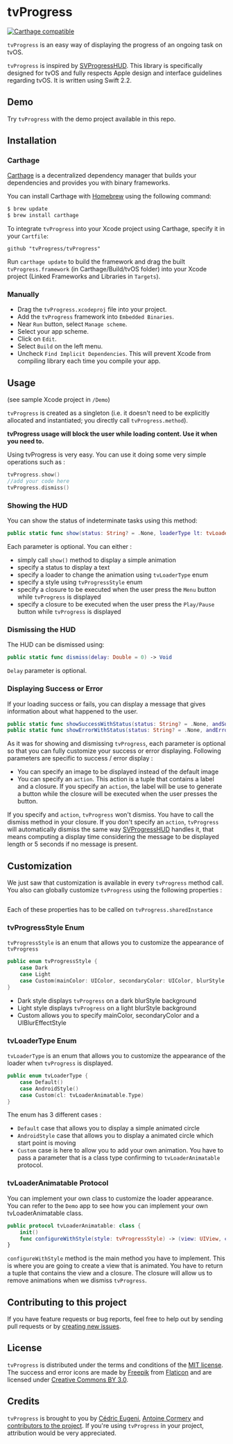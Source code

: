 # tvProgress

[![Carthage compatible](https://img.shields.io/badge/Carthage-compatible-4BC51D.svg?style=flat)](https://github.com/Carthage/Carthage)

`tvProgress` is an easy way of displaying the progress of an ongoing task on tvOS.

`tvProgress` is inspired by [SVProgressHUD](https://github.com/SVProgressHUD/SVProgressHUD). This library is specifically designed for tvOS and fully respects Apple design and interface guidelines regarding tvOS. It is written using Swift 2.2.

## Demo		

Try `tvProgress` with the demo project available in this repo.

## Installation

### Carthage

[Carthage](https://github.com/Carthage/Carthage) is a decentralized dependency manager that builds your dependencies and provides you with binary frameworks.

You can install Carthage with [Homebrew](http://brew.sh/) using the following command:

```bash
$ brew update
$ brew install carthage
```

To integrate `tvProgress` into your Xcode project using Carthage, specify it in your `Cartfile`:

```ogdl
github "tvProgress/tvProgress"
```

Run `carthage update` to build the framework and drag the built `tvProgress.framework` (in Carthage/Build/tvOS folder) into your Xcode project (Linked Frameworks and Libraries in `Targets`).


### Manually

* Drag the `tvProgress.xcodeproj` file into your project.
* Add the `tvProgress` framework into `Embedded Binaries`.
* Near `Run` button, select `Manage scheme`.
* Select your app scheme.
* Click on `Edit`.
* Select `Build` on the left menu.
* Uncheck `Find Implicit Dependencies`. This will prevent Xcode from compiling library each time you compile your app.

## Usage

(see sample Xcode project in `/Demo`)

`tvProgress` is created as a singleton (i.e. it doesn't need to be explicitly allocated and instantiated; you directly call `tvProgress.method`).

**tvProgress usage will block the user while loading content. Use it when you need to.**

Using tvProgress is very easy. You can use it doing some very simple operations such as :

```swift
tvProgress.show()
//add your code here
tvProgress.dismiss()
```

### Showing the HUD

You can show the status of indeterminate tasks using this method:

```swift
public static func show(status: String? = .None, loaderType lt: tvLoaderType? = .None, style: tvProgressStyle? = .None, menuButtonDidPress: (() -> Void)? = .None, playButtonDidPress: (() -> Void)? = .None) -> Void
```

Each parameter is optional.
You can either :
* simply call `show()` method to display a simple animation
* specify a status to display a text
* specify a loader to change the animation using `tvLoaderType` enum
* specify a style using `tvProgressStyle` enum
* specify a closure to be executed when the user press the `Menu` button while `tvProgress` is displayed
* specify a closure to be executed when the user press the `Play/Pause` button while `tvProgress` is displayed

### Dismissing the HUD

The HUD can be dismissed using:

```swift
public static func dismiss(delay: Double = 0) -> Void
```

`Delay` parameter is optional.

### Displaying Success or Error

If your loading success or fails, you can display a message that gives information about what happened to the user.

```swift
public static func showSuccessWithStatus(status: String? = .None, andSuccessImage successImage: UIImage? = .None, andStyle style: tvProgressStyle? = .None, andAction action: (label: String, closure: (Void -> Void))? = .None, menuButtonDidPress: (() -> Void)? = .None, playButtonDidPress: (() -> Void)? = .None) -> Void
public static func showErrorWithStatus(status: String? = .None, andErrorImage errorImage: UIImage? = .None, andStyle style: tvProgressStyle? = .None, andAction action: (label: String, closure: (Void -> Void))? = .None, menuButtonDidPress: (() -> Void)? = .None, playButtonDidPress: (() -> Void)? = .None) -> Void
```

As it was for showing and dismissing `tvProgress`, each parameter is optional so that you can fully customize your success or error displaying.
Following parameters are specific to success / error display :
* You can specify an image to be displayed instead of the default image
* You can specify an `action`. This action is a tuple that contains a label and a closure. If you specify an `action`, the label will be use to generate a button while the closure will be executed when the user presses the button.

If you specify and `action`, `tvProgress` won't dismiss. You have to call the dismiss method in your closure. If you don't specify an `action`, `tvProgress` will automatically dismiss the same way [SVProgressHUD](https://github.com/SVProgressHUD/SVProgressHUD) handles it, that means computing a display time considering the message to be displayed length or 5 seconds if no message is present.

## Customization

We just saw that customization is available in every `tvProgress` method call. You also can globally customize `tvProgress` using the following properties :

```swift

```

Each of these properties has to be called on `tvProgress.sharedInstance`

### tvProgressStyle Enum

`tvProgressStyle` is an enum that allows you to customize the appearance of `tvProgress`

```swift
public enum tvProgressStyle {
    case Dark
    case Light
    case Custom(mainColor: UIColor, secondaryColor: UIColor, blurStyle: UIBlurEffectStyle)
}
```

* Dark style displays `tvProgress` on a dark blurStyle background
* Light style displays `tvProgress` on a light blurStyle background
* Custom allows you to specify mainColor, secondaryColor and a UIBlurEffectStyle

### tvLoaderType Enum

`tvLoaderType` is an enum that allows you to customize the appearance of the loader when `tvProgress` is displayed.

```swift
public enum tvLoaderType {
    case Default()
    case AndroidStyle()
    case Custom(cl: tvLoaderAnimatable.Type)
}
```

The enum has 3 different cases :
* `Default` case that allows you to display a simple animated circle
* `AndroidStyle` case that allows you to display a animated circle which start point is moving
* `Custom` case is here to allow you to add your own animation. You have to pass a parameter that is a class type confirming to `tvLoaderAnimatable` protocol.

### tvLoaderAnimatable Protocol

You can implement your own class to customize the loader appearance. You can refer to the `Demo` app to see how you can implement your own tvLoaderAnimatable class.

```swift
public protocol tvLoaderAnimatable: class {
    init()
    func configureWithStyle(style: tvProgressStyle) -> (view: UIView, completion: () -> Void)
}
```

`configureWithStyle` method is the main method you have to implement. This is where you are going to create a view that is animated. You have to return a tuple that contains the view and a closure. The closure will allow us to remove animations when we dismiss `tvProgress`.

## Contributing to this project

If you have feature requests or bug reports, feel free to help out by sending pull requests or by [creating new issues]().

## License

`tvProgress` is distributed under the terms and conditions of the [MIT license](). The success and error icons are made by [Freepik](http://www.freepik.com) from [Flaticon](http://www.flaticon.com) and are licensed under [Creative Commons BY 3.0](http://creativecommons.org/licenses/by/3.0/).

## Credits

`tvProgress` is brought to you by [Cédric Eugeni](https://github.com/CedricEugeni), [Antoine Cormery](https://github.com/legomanfish) and [contributors to the project](). If you're using `tvProgress` in your project, attribution would be very appreciated.
